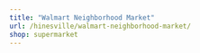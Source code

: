 ```yaml
---
title: "Walmart Neighborhood Market"
url: /hinesville/walmart-neighborhood-market/
shop: supermarket
---
```

